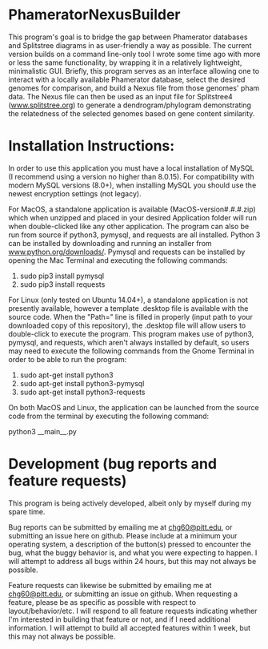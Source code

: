 # PhameratorNexusBuilder
This program's goal is to bridge the gap between Phamerator databases and Splitstree diagrams in as user-friendly a way as possible.  The current version builds on a command line-only tool I wrote some time ago with more or less the same functionality, by wrapping it in a relatively lightweight, minimalistic GUI.  Briefly, this program serves as an interface allowing one to interact with a locally available Phamerator database, select the desired genomes for comparison, and build a Nexus file from those genomes' pham data.  The Nexus file can then be used as an input file for Splitstree4 (www.splitstree.org) to generate a dendrogram/phylogram demonstrating the relatedness of the selected genomes based on gene content similarity.


# Installation Instructions:

In order to use this application you must have a local installation of MySQL (I recommend using a version no higher than 8.0.15).  For compatibility with modern MySQL versions (8.0+), when installing MySQL you should use the newest encryption settings (not legacy).

For MacOS, a standalone application is available (MacOS-version#.#.#.zip) which when unzipped and placed in your desired Application folder will run when double-clicked like any other application.  The program can also be run from source if python3, pymysql, and requests are all installed.  Python 3 can be installed by downloading and running an installer from www.python.org/downloads/.  Pymysql and requests can be installed by opening the Mac Terminal and executing the following commands:

1.  sudo pip3 install pymysql
2.  sudo pip3 install requests

For Linux (only tested on Ubuntu 14.04+), a standalone application is not presently available, however a template .desktop file is available with the source code.  When the "Path=" line is filled in properly (input path to your downloaded copy of this repository), the .desktop file will allow users to double-click to execute the program.  This program makes use of python3, pymysql, and requests, which aren't always installed by default, so users may need to execute the following commands from the Gnome Terminal in order to be able to run the program:

1.  sudo apt-get install python3
2.  sudo apt-get install python3-pymysql
3.  sudo apt-get install python3-requests

On both MacOS and Linux, the application can be launched from the source code from the terminal by executing the following command:

python3 \_\_main__.py

# Development (bug reports and feature requests)

This program is being actively developed, albeit only by myself during my spare time.  

Bug reports can be submitted by emailing me at chg60@pitt.edu, or submitting an issue here on github.  Please include at a minimum your operating system, a description of the button(s) pressed to encounter the bug, what the buggy behavior is, and what you were expecting to happen.  I will attempt to address all bugs within 24 hours, but this may not always be possible.

Feature requests can likewise be submitted by emailing me at chg60@pitt.edu, or submitting an issue on github.  When requesting a feature, please be as specific as possible with respect to layout/behavior/etc.  I will respond to all feature requests indicating whether I'm interested in building that feature or not, and if I need additional information.  I will attempt to build all accepted features within 1 week, but this may not always be possible.
